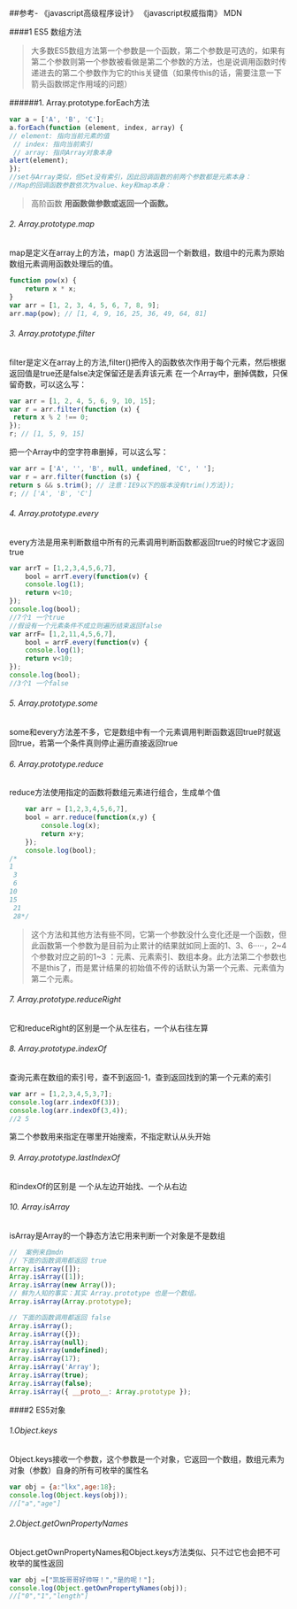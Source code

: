 ##参考- 
《javascript高级程序设计》
《javascript权威指南》
   MDN

####1 ES5 数组方法

>  大多数ES5数组方法第一个参数是一个函数，第二个参数是可选的，如果有第二个参数则第一个参数被看做是第二个参数的方法，也是说调用函数时传递进去的第二个参数作为它的this关键值（如果传this的话，需要注意一下箭头函数绑定作用域的问题）

######1. Array.prototype.forEach方法
```javascript
var a = ['A', 'B', 'C'];
a.forEach(function (element, index, array) { 
// element: 指向当前元素的值
 // index: 指向当前索引
 // array: 指向Array对象本身 
alert(element);
});
//set与Array类似，但Set没有索引，因此回调函数的前两个参数都是元素本身：
//Map的回调函数参数依次为value、key和map本身：
```
> 高阶函数 **用函数做参数或返回一个函数。**

###### 2. Array.prototype.map
map是定义在array上的方法，map() 方法返回一个新数组，数组中的元素为原始数组元素调用函数处理后的值。
```javascript
function pow(x) { 
    return x * x;
}
var arr = [1, 2, 3, 4, 5, 6, 7, 8, 9];
arr.map(pow); // [1, 4, 9, 16, 25, 36, 49, 64, 81]
```
###### 3. Array.prototype.filter
filter是定义在array上的方法,filter()把传入的函数依次作用于每个元素，然后根据返回值是true还是false决定保留还是丢弃该元素
 在一个Array中，删掉偶数，只保留奇数，可以这么写：
```javascript
var arr = [1, 2, 4, 5, 6, 9, 10, 15];
var r = arr.filter(function (x) {
 return x % 2 !== 0;
});
r; // [1, 5, 9, 15]
```
 把一个Array中的空字符串删掉，可以这么写：
```javascript
var arr = ['A', '', 'B', null, undefined, 'C', ' '];
var r = arr.filter(function (s) { 
return s && s.trim(); // 注意：IE9以下的版本没有trim()方法});
r; // ['A', 'B', 'C']
```
###### 4. Array.prototype.every
every方法是用来判断数组中所有的元素调用判断函数都返回true的时候它才返回true
```javascript
var arrT = [1,2,3,4,5,6,7],
    bool = arrT.every(function(v) {
    console.log(1);
    return v<10;
});
console.log(bool);
//7个1 一个true
//假设有一个元素条件不成立则遍历结束返回false
var arrF= [1,2,11,4,5,6,7],
    bool = arrF.every(function(v) {
    console.log(1);
    return v<10;
});
console.log(bool);
//3个1 一个false
```
###### 5. Array.prototype.some
some和every方法差不多，它是数组中有一个元素调用判断函数返回true时就返回true，若第一个条件真则停止遍历直接返回true
###### 6. Array.prototype.reduce
reduce方法使用指定的函数将数组元素进行组合，生成单个值
```javascript
    var arr = [1,2,3,4,5,6,7],
    bool = arr.reduce(function(x,y) {
        console.log(x);
        return x+y;
    });
    console.log(bool);
/*
1
 3
 6
10
15
 21
 28*/
```
>这个方法和其他方法有些不同，它第一个参数没什么变化还是一个函数，但此函数第一个参数为是目前为止累计的结果就如同上面的1、3、6·····，2~4 个参数对应之前的1~3 ：元素、元素索引、数组本身。此方法第二个参数也不是this了，而是累计结果的初始值不传的话默认为第一个元素、元素值为第二个元素。

###### 7. Array.prototype.reduceRight
它和reduceRight的区别是一个从左往右，一个从右往左算
###### 8. Array.prototype.indexOf
查询元素在数组的索引号，查不到返回-1，查到返回找到的第一个元素的索引
```javascript
var arr = [1,2,3,4,5,3,7];
console.log(arr.indexOf(3));
console.log(arr.indexOf(3,4));
//2 5
```
第二个参数用来指定在哪里开始搜索，不指定默认从头开始
###### 9. Array.prototype.lastIndexOf
和indexOf的区别是 一个从左边开始找、一个从右边
###### 10. Array.isArray
isArray是Array的一个静态方法它用来判断一个对象是不是数组
```javascript
//  案例来自mdn
// 下面的函数调用都返回 true
Array.isArray([]);
Array.isArray([1]);
Array.isArray(new Array());
// 鲜为人知的事实：其实 Array.prototype 也是一个数组。
Array.isArray(Array.prototype); 

// 下面的函数调用都返回 false
Array.isArray();
Array.isArray({});
Array.isArray(null);
Array.isArray(undefined);
Array.isArray(17);
Array.isArray('Array');
Array.isArray(true);
Array.isArray(false);
Array.isArray({ __proto__: Array.prototype });
```
####2 ES5对象


###### 1.Object.keys
Object.keys接收一个参数，这个参数是一个对象，它返回一个数组，数组元素为对象（参数）自身的所有可枚举的属性名
```javascript
var obj = {a:"lkx",age:18};
console.log(Object.keys(obj));
//["a","age"]
```
###### 2.Object.getOwnPropertyNames
Object.getOwnPropertyNames和Object.keys方法类似、只不过它也会把不可枚举的属性返回
```javascript
var obj =["凯旋哥哥好帅呀！","是的呢！"];
console.log(Object.getOwnPropertyNames(obj));
//["0","1","length"]
```